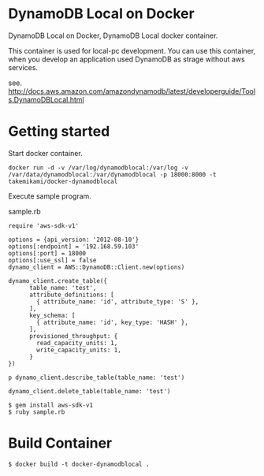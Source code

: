 # DynamoDB Local on Docker
DynamoDB Local on Docker, DynamoDB Local docker container.

This container is used for local-pc development.
You can use this container, when you develop an application
used DynamoDB as strage without aws services.

see.
http://docs.aws.amazon.com/amazondynamodb/latest/developerguide/Tools.DynamoDBLocal.html

# Getting started

Start docker container.

```
docker run -d -v /var/log/dynamodblocal:/var/log -v /var/data/dynamodblocal:/var/dynamodblocal -p 18000:8000 -t takemikami/docker-dynamodblocal
```

Execute sample program.

sample.rb
```
require 'aws-sdk-v1'

options = {api_version: '2012-08-10'}
options[:endpoint] = '192.168.59.103'
options[:port] = 18000
options[:use_ssl] = false
dynamo_client = AWS::DynamoDB::Client.new(options)

dynamo_client.create_table({
      table_name: 'test',
      attribute_definitions: [
        { attribute_name: 'id', attribute_type: 'S' },
      ],
      key_schema: [
        { attribute_name: 'id', key_type: 'HASH' },
      ],
      provisioned_throughput: {
        read_capacity_units: 1,
        write_capacity_units: 1,
      }
})

p dynamo_client.describe_table(table_name: 'test')

dynamo_client.delete_table(table_name: 'test')
```

```
$ gem install aws-sdk-v1
$ ruby sample.rb
```

# Build Container

```
$ docker build -t docker-dynamodblocal .
```

